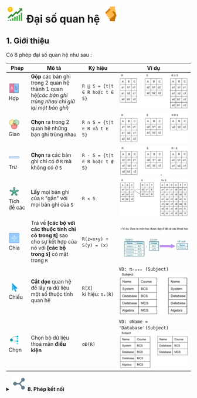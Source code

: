 # ![icons8-total_sales.png](https://raw.githubusercontent.com/Zenfection/Image/master/2021/03/21-11-47-45-icons8-total_sales.png) Đại số quan hệ ![icons8-connectivity_and_help.png](https://raw.githubusercontent.com/Zenfection/Image/master/2021/03/21-11-47-29-icons8-connectivity_and_help.png)

## 1. Giới thiệu

Có 8 phép đại số quan hệ như sau : 

| Phép                                                                                                                                 | Mô tả                                                                                                                                | Ký hiệu                         | Ví dụ                                                                                                                                                                                                                                                                                                |
| ------------------------------------------------------------------------------------------------------------------------------------ | ------------------------------------------------------------------------------------------------------------------------------------ | ------------------------------- | ---------------------------------------------------------------------------------------------------------------------------------------------------------------------------------------------------------------------------------------------------------------------------------------------------- |
| <img src="https://raw.githubusercontent.com/Zenfection/Image/master/2021/03/17-20-25-53-icons8-compare.png" width="30">Hợp           | **Gộp** các bản ghi trong 2 quan hệ thành 1 quan hệ(*các bản ghi trùng nhau chỉ giữ lại một bản ghi*)                                | `R ⋃ S = {t\|t ∈ R hoặc t ∈ S}` | <img src="https://raw.githubusercontent.com/Zenfection/Image/master/2021/03/17-08-37-41-A%CC%89nh%20chu%CC%A3p%20Ma%CC%80n%20hi%CC%80nh%202021-03-17%20lu%CC%81c%2008.37.34.png" alt="Ảnh chụp Màn hình 2021-03-17 lúc 08.37.34.png" width="600">                                               |
| <img src="https://raw.githubusercontent.com/Zenfection/Image/master/2021/03/17-20-28-38-icons8-venn_diagram.png" width="30"> Giao    | **Chọn** ra trong 2 quan hệ những bạn ghi trùng nhau                                                                                 | `R ∩ S = {t\|t ∈ R và t ∈ S}`   | <img src="https://raw.githubusercontent.com/Zenfection/Image/master/2021/03/17-08-40-41-A%CC%89nh%20chu%CC%A3p%20Ma%CC%80n%20hi%CC%80nh%202021-03-17%20lu%CC%81c%2008.40.37.png" title="" alt="Ảnh chụp Màn hình 2021-03-17 lúc 08.40.37.png" width="334">                                      |
| <img src="https://raw.githubusercontent.com/Zenfection/Image/master/2021/03/17-20-29-30-icons8-subtract.png" width="30"> Trừ         | **Chọn** ra các bản ghi chỉ có ở `R` mà không có ở `S`                                                                               | `R - S = {t\|t ∈ R hoặc t ∉ S}` | <img title="" src="https://raw.githubusercontent.com/Zenfection/Image/master/2021/03/17-08-41-28-A%CC%89nh%20chu%CC%A3p%20Ma%CC%80n%20hi%CC%80nh%202021-03-17%20lu%CC%81c%2008.41.21.png" alt="Ảnh chụp Màn hình 2021-03-17 lúc 08.41.21.png" width="348">                                      |
| <img src="https://raw.githubusercontent.com/Zenfection/Image/master/2021/03/17-20-31-38-icons8-asterisk.png" width="30"> Tích đề các | **Lấy** mọi bản ghi của `R` "gắn" với mọi bản ghi của `S`                                                                            | `R × S`                         | <img title="" src="https://raw.githubusercontent.com/Zenfection/Image/master/2021/03/17-08-42-48-A%CC%89nh%20chu%CC%A3p%20Ma%CC%80n%20hi%CC%80nh%202021-03-17%20lu%CC%81c%2008.42.44.png" alt="Ảnh chụp Màn hình 2021-03-17 lúc 08.42.44.png" width="350">                                      |
| <img src="https://raw.githubusercontent.com/Zenfection/Image/master/2021/03/17-20-32-11-icons8-division.png" width="30"> Chia        | Trả về **[các bộ với các thuộc tính chỉ có trong `R`]** sao cho sự kết hợp của nó với **[các bộ trong `S`]** có mặt trong `R` | `R(z=x+y) ÷ S(y) = (x)`         | <img src="https://raw.githubusercontent.com/Zenfection/Image/master/2021/03/17-08-46-46-A%CC%89nh%20chu%CC%A3p%20Ma%CC%80n%20hi%CC%80nh%202021-03-17%20lu%CC%81c%2008.46.38.png" title="" alt="Ảnh chụp Màn hình 2021-03-17 lúc 08.46.38.png" width="379">                                      |
| <img src="https://raw.githubusercontent.com/Zenfection/Image/master/2021/03/17-20-32-50-icons8-cursor.png" width="30"> Chiếu         | **Cắt dọc** quan hệ để lấy ra dữ liệu một số thuộc tính quan hệ                                                                      | `R[X]`<br>kí hiệu: `πₓ(R)`      | `VD: πₙₐₘₑ (Subject)`<br><img src="https://raw.githubusercontent.com/Zenfection/Image/master/2021/03/17-08-48-25-A%CC%89nh%20chu%CC%A3p%20Ma%CC%80n%20hi%CC%80nh%202021-03-17%20lu%CC%81c%2008.48.13.png" title="" alt="Ảnh chụp Màn hình 2021-03-17 lúc 08.48.13.png" width="293">             |
| <img src="https://raw.githubusercontent.com/Zenfection/Image/master/2021/03/17-20-33-23-icons8-multicast.png" width="30"> Chọn       | Chọn bộ dữ liệu thoả mãn **điều kiện**                                                                                               | `σĐ(R)`                         | `VD: σName = 'Database'(Subject)`<br><img title="" src="https://raw.githubusercontent.com/Zenfection/Image/master/2021/03/17-08-49-46-A%CC%89nh%20chu%CC%A3p%20Ma%CC%80n%20hi%CC%80nh%202021-03-17%20lu%CC%81c%2008.49.29.png" alt="Ảnh chụp Màn hình 2021-03-17 lúc 08.49.29.png" width="325"> |

<details>

<summary><b><img src="https://raw.githubusercontent.com/Zenfection/Image/master/2021/03/17-20-33-40-icons8-connect.png" width="40"> 8. Phép kết nối</b></summary>

<br>

Là việc lấy một bản ghi`R` "gắn" với một bản ghi `S` sao cho bản ghi kết quả thỏa mãn điều kiện kết nối.

<img title="" src="https://raw.githubusercontent.com/Zenfection/Image/master/2021/03/17-08-51-13-A%CC%89nh%20chu%CC%A3p%20Ma%CC%80n%20hi%CC%80nh%202021-03-17%20lu%CC%81c%2008.51.05.png" alt="Ảnh chụp Màn hình 2021-03-17 lúc 08.51.05.png" width="388">

### ![icons8-connected.png](https://raw.githubusercontent.com/Zenfection/Image/master/2021/03/17-08-52-55-icons8-connected.png) Phép kết nối tự nhiên

Kết nối  từng bản ghi `R` với từng bản ghi `S` ==> được bảng mới lược bỏ đi bớt 1 cột thuộc tính chung 

<img src="https://raw.githubusercontent.com/Zenfection/Image/master/2021/03/17-08-54-39-A%CC%89nh%20chu%CC%A3p%20Ma%CC%80n%20hi%CC%80nh%202021-03-17%20lu%CC%81c%2008.53.40.png" title="" alt="asd" width="545">

### ![icons8-connected.png](https://raw.githubusercontent.com/Zenfection/Image/master/2021/03/17-08-52-55-icons8-connected.png) Phép kết nối

Là kết nối bằng nhưng trong trường hợp 2 thuộc tính cùng tên thì kết quả vẫn giữ lại 2 tên thuộc tính

### ![icons8-connected.png](https://raw.githubusercontent.com/Zenfection/Image/master/2021/03/17-08-52-55-icons8-connected.png) Phép kết nối ngoài

<img src="https://raw.githubusercontent.com/Zenfection/Image/master/2021/03/17-08-55-49-A%CC%89nh%20chu%CC%A3p%20Ma%CC%80n%20hi%CC%80nh%202021-03-17%20lu%CC%81c%2008.55.42.png" title="" alt="Ảnh chụp Màn hình 2021-03-17 lúc 08.55.42.png" width="484">

</details>
